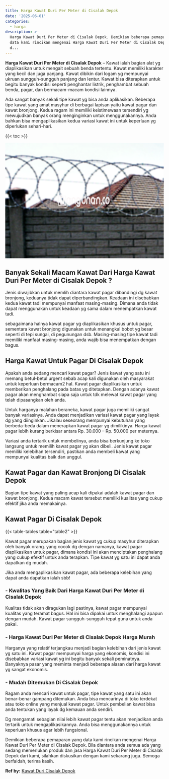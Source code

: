 ```yaml
---
title: Harga Kawat Duri Per Meter di Cisalak Depok
date: '2025-06-01'
categories:
  - harga
description: >-
  Harga Kawat Duri Per Meter di Cisalak Depok. Demikian beberapa pemaparan yang
  data kami rincikan mengenai Harga Kawat Duri Per Meter di Cisalak Depok. Bila
  d...
---
```


**Harga Kawat Duri Per Meter di Cisalak Depok** – Kawat ialah bagian alat yg diaplikasikan untuk mengait sebuah benda tertentu. Kawat memiliki karakter yang kecil dan juga panjang. Kawat dibikin dari logam yg mempunyai ukruan sungguh-sungguh panjang dan lentur. Kawat bisa diterapkan untuk begitu banyak kondisi seperti penghantar listrik, penghambat sebuah benda, pagar, dan bermacam-macam kondisi lainnya.

Ada sangat banyak sekali tipe kawat yg bisa anda aplikasikan. Beberapa tipe kawat yang amat masyhur di berbagai lapisan yaitu kawat pagar dan kawat bronjong. Kedua ragam ini memiliki keistimewaan tersendiri yg mewujudkan banyak orang menginginkan untuk menggunakannya. Anda bahkan bisa mengaplikasikan kedua variasi kawat ini untuk keperluan yg diperlukan sehari-hari.

{{< toc >}}

![Harga Kawat Duri Per Meter di Cisalak Depok](/images/jual-kawat-murah14.png)

## Banyak Sekali Macam Kawat Dari Harga Kawat Duri Per Meter di Cisalak Depok ?

Jenis diwajibkan untuk memlih diantara kawat pagar dibandingi dg kawat bronjong, keduanya tidak dapat diperbandingkan. Keadaan ini disebabkan kedua kawat tadi mempunyai manfaat masing-masing. Dimana anda tidak dapat menggunakan untuk keadaan yg sama dalam menempatkan kawat tadi.

sebagaimana halnya kawat pagar yg diaplikasikan khusus untuk pagar, sementara kawat bronjong digunakan untuk menangkal bobot yg besar seperti di tepi sungai, di pegunungan dsb. Masing-masing tipe kawat tadi memiliki manfaat masing-masing, anda wajib bisa menempatkan dengan bagus.

## Harga Kawat Untuk Pagar Di Cisalak Depok

Apakah anda sedang mencari kawat pagar? Jenis kawat yang satu ini memang betul-betul urgent sebab acap kali digunakan oleh masyarakat untuk keperluan bermacam2 hal. Kawat pagar diaplikasikan untuk memberikan penghalang pada batas yg ditetapkan. Dengan adanya kawat pagar akan menghambat siapa saja untuk tdk melewat kawat pagar yang telah dipasangkan oleh anda.

Untuk harganya malahan beraneka, kawat pagar juga memiliki sangat banyak variasinya. Anda dapat menjadikan variasi kawat pagar yang layak dg yang diinginkan. Jikalau seseorang mempunyai kebutuhan yang berbeda-beda dalam menerapkan kawat pagar yg dimilikinya. Harga kawat pagar lebih kurang berkisar antara Rp. 30.000 – Rp. 50.000 per meternya.

Variasi anda tertarik untuk membelinya, anda bisa berkunjung ke toko langsung untuk memilih kawat pagar yg akan dibeli. Jenis kawat pagar memiliki kelebihan tersendiri, pastikan anda membeli kawat yang mempunyai kualitas baik dan unggul.

## Kawat Pagar dan Kawat Bronjong Di Cisalak Depok

Bagian tipe kawat yang paling acap kali dipakai adalah kawat pagar dan kawat bronjong. Kedua macam kawat tersebut memiliki kualitas yang cukup efektif jika anda memakainya.

## Kawat Pagar Di Cisalak Depok

{{< table-tables table="table2" >}}

Kawat pagar merupakan bagian jenis kawat yg cukup masyhur diterapkan oleh banyak orang. yang cocok dg dengan namanya, kawat pagar diaplikasikan untuk pagar, dimana kondisi ini akan menciptakan penghalang yang cukup efektif untuk anda terapkan. Tipe kawat yg satu ini dapat anda dapatkan dg mudah.

Jika anda mengaplikasikan kawat pagar, ada beberapa kelebihan yang dapat anda dapatkan ialah sbb!

### \- Kwalitas Yang Baik Dari Harga Kawat Duri Per Meter di Cisalak Depok

Kualitas tidak akan diragukan lagi pastinya, kawat pagar mempunyai kualitas yang teramat bagus. Hal ini bisa dipakai untuk menghalangi apapun dengan mudah. Kawat pagar sungguh-sungguh tepat guna untuk anda pakai.

### \- Harga Kawat Duri Per Meter di Cisalak Depok Harga Murah

Harganya yang relatif terjangkau menjadi bagian kelebihan dari jenis kawat yg satu ini. Kawat pagar mempunyai harga yang ekonomis, kondisi ini disebabkan variasi kawat yg ini begitu banyak sekali peminatnya. Banyaknya pasar yang meminta menjadi beberapa alasan dari harga kawat yg sangat ekonomis.

### \- Mudah Ditemukan Di Cisalak Depok

Ragam anda mencari kawat untuk pagar, tipe kawat yang satu ini akan benar-benar gampang ditemukan. Anda bisa mencarinya di toko terdekat atau toko online yang menjual kawat pagar. Untuk pembelian kawat bisa anda tentukan yang layak dg kemauan anda sendiri.

Dg mengamati sebagian nilai lebih kawat pagar tentu akan menjadikan anda tertarik untuk mengaplikasikannya. Anda bisa menggunakannya untuk keperluan khusus agar lebih fungsional.

Demikian beberapa pemaparan yang data kami rincikan mengenai Harga Kawat Duri Per Meter di Cisalak Depok. Bila diantara anda semua ada yang sedang memerlukan produk dan jasa Harga Kawat Duri Per Meter di Cisalak Depok dari kami, silahkan diskusikan dengan kami sekarang juga. Semoga berfaidah, terima kasih.

**Ref by:** [Kawat Duri Cisalak Depok](https://id.wikipedia.org/wiki/Kawat)
